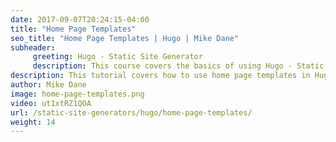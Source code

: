 ```yaml
---
date: 2017-09-07T20:24:15-04:00
title: "Home Page Templates"
seo_title: "Home Page Templates | Hugo | Mike Dane"
subheader:
     greeting: Hugo - Static Site Generator
     description: This course covers the basics of using Hugo - Static Site Generator. Work your way through the articles and we'll teach you everything you need to know to create a professional and scalable website or blog!
description: This tutorial covers how to use home page templates in Hugo -  Static Site Generator.
author: Mike Dane
image: home-page-templates.png
video: ut1xtRZ1QOA
url: /static-site-generators/hugo/home-page-templates/
weight: 14
---
```

